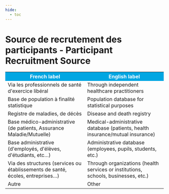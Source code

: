 ```yaml
---
hide:
  - toc
---
```


# Source de recrutement des participants - Participant Recruitment Source


<table>
  <tr BGCOLOR="#00a6e2">
    <th style="color:#FFFFFF;">French label</th>
    <th style="color:#FFFFFF;">English label</th>
  </tr>
  <tr>
    <td>Via les professionnels de santé d'exercice libéral</td>
    <td>Through independent healthcare practitioners</td>
  </tr>
    <tr>
    <td>Base de population à finalité statistique</td>
    <td>Population database for statistical purposes</td>
  </tr>
    </tr>
    <tr>
    <td>Registre de maladies, de décès</td>
    <td>Disease and death registry</td>
  </tr>
      </tr>
    <tr>
    <td>Base médico-administrative (de patients, Assurance Maladie/Mutuelle)</td>
    <td>Medical-administrative database (patients, health insurance/mutual insurance)</td>
  </tr>
      </tr>
    <tr>
    <td>Base administrative (d'employés, d'élèves, d'étudiants, etc…)</td>
    <td>Administrative database (employees, pupils, students, etc.)</td>
  </tr>
      <tr>
    <td>Via des structures (services ou établissements de santé, écoles, entreprises…)</td>
    <td>Through organizations (health services or institutions, schools, businesses, etc.)</td>
  </tr>
      <tr>
    <td>Autre</td>
    <td>Other</td>
  </tr>

  </table>